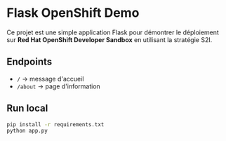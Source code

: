 # Flask OpenShift Demo

Ce projet est une simple application Flask pour démontrer le déploiement
sur **Red Hat OpenShift Developer Sandbox** en utilisant la stratégie S2I.

## Endpoints
- `/` → message d'accueil
- `/about` → page d'information

## Run local
```bash
pip install -r requirements.txt
python app.py
```
